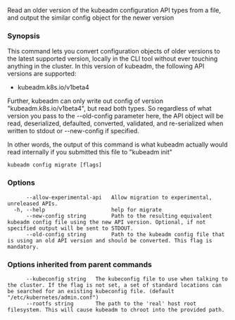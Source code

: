
Read an older version of the kubeadm configuration API types from a file, and output the similar config object for the newer version

### Synopsis


This command lets you convert configuration objects of older versions to the latest supported version,
locally in the CLI tool without ever touching anything in the cluster.
In this version of kubeadm, the following API versions are supported:
- kubeadm.k8s.io/v1beta4

Further, kubeadm can only write out config of version "kubeadm.k8s.io/v1beta4", but read both types.
So regardless of what version you pass to the --old-config parameter here, the API object will be
read, deserialized, defaulted, converted, validated, and re-serialized when written to stdout or
--new-config if specified.

In other words, the output of this command is what kubeadm actually would read internally if you
submitted this file to "kubeadm init"


```
kubeadm config migrate [flags]
```

### Options

```
      --allow-experimental-api   Allow migration to experimental, unreleased APIs.
  -h, --help                     help for migrate
      --new-config string        Path to the resulting equivalent kubeadm config file using the new API version. Optional, if not specified output will be sent to STDOUT.
      --old-config string        Path to the kubeadm config file that is using an old API version and should be converted. This flag is mandatory.
```

### Options inherited from parent commands

```
      --kubeconfig string   The kubeconfig file to use when talking to the cluster. If the flag is not set, a set of standard locations can be searched for an existing kubeconfig file. (default "/etc/kubernetes/admin.conf")
      --rootfs string       The path to the 'real' host root filesystem. This will cause kubeadm to chroot into the provided path.
```
